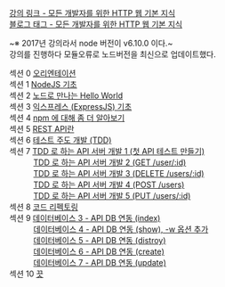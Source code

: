 [강의 링크 - 모든 개발자를 위한 HTTP 웹 기본 지식](https://www.inflearn.com/course/%ED%85%8C%EC%8A%A4%ED%8A%B8%EC%A3%BC%EB%8F%84%EA%B0%9C%EB%B0%9C-tdd-nodejs-api#curriculum)  
[블로그 태그 - 모든 개발자를 위한 HTTP 웹 기본 지식](https://prunier.tistory.com/category/%EC%B1%85%2C%20%EA%B0%95%EC%9D%98/%EB%AA%A8%EB%93%A0%20%EA%B0%9C%EB%B0%9C%EC%9E%90%EB%A5%BC%20%EC%9C%84%ED%95%9C%20HTTP%20%EC%9B%B9%20%EA%B8%B0%EB%B3%B8%20%EC%A7%80%EC%8B%9D)

~※ 2017년 강의라서 node 버전이 v6.10.0 이다.~  
강의를 진행하다 모듈오류로 노드버전을 최신으로 업데이트했다.

섹션  0 [오리엔테이션](https://prunier.tistory.com/97)  
섹션  1 [NodeJS 기초](https://prunier.tistory.com/98)  
섹션  2 [노드로 만나는 Hello World](https://prunier.tistory.com/99)  
섹션  3 [익스프레스 (ExpressJS) 기초](https://prunier.tistory.com/100)  
섹션  4 [npm 에 대해 좀 더 알아보기](https://prunier.tistory.com/101)  
섹션  5 [REST API란](https://prunier.tistory.com/102)  
섹션  6 [테스트 주도 개발 (TDD)](https://prunier.tistory.com/103)  
섹션  7 [TDD 로 하는 API 서버 개발 1 (첫 API 테스트 만들기)](https://prunier.tistory.com/104)  
&nbsp;&nbsp;&nbsp;&nbsp;&nbsp;&nbsp;&nbsp;&nbsp;&nbsp;&nbsp;
[TDD 로 하는 API 서버 개발 2 (GET /user/:id)](https://prunier.tistory.com/105)  
&nbsp;&nbsp;&nbsp;&nbsp;&nbsp;&nbsp;&nbsp;&nbsp;&nbsp;&nbsp;
[TDD 로 하는 API 서버 개발 3 (DELETE /users/:id)](https://prunier.tistory.com/106)  
&nbsp;&nbsp;&nbsp;&nbsp;&nbsp;&nbsp;&nbsp;&nbsp;&nbsp;&nbsp;
[TDD 로 하는 API 서버 개발 4 (POST /users)](https://prunier.tistory.com/107)  
&nbsp;&nbsp;&nbsp;&nbsp;&nbsp;&nbsp;&nbsp;&nbsp;&nbsp;&nbsp;
[TDD 로 하는 API 서버 개발 5 (PUT /users/:id)](https://prunier.tistory.com/108)  
섹션  8 [코드 리펙토링](https://prunier.tistory.com/109)  
섹션  9 [데이터베이스 3 - API DB 연동 (index)](https://prunier.tistory.com/112)  
&nbsp;&nbsp;&nbsp;&nbsp;&nbsp;&nbsp;&nbsp;&nbsp;&nbsp;&nbsp;
[데이터베이스 4 - API DB 연동 (show), -w 옵션 추가](https://prunier.tistory.com/113)  
&nbsp;&nbsp;&nbsp;&nbsp;&nbsp;&nbsp;&nbsp;&nbsp;&nbsp;&nbsp;
[데이터베이스 5 - API DB 연동 (distroy)](https://prunier.tistory.com/114)  
&nbsp;&nbsp;&nbsp;&nbsp;&nbsp;&nbsp;&nbsp;&nbsp;&nbsp;&nbsp;
[데이터베이스 6 - API DB 연동 (create)](https://prunier.tistory.com/115)  
&nbsp;&nbsp;&nbsp;&nbsp;&nbsp;&nbsp;&nbsp;&nbsp;&nbsp;&nbsp;
[데이터베이스 7 - API DB 연동 (update)](https://prunier.tistory.com/)   
섹션 10 [끗]()  
